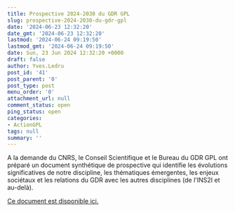 ```yaml
---
title: Prospective 2024-2030 du GDR GPL
slug: prospective-2024-2030-du-gdr-gpl
date: '2024-06-23 12:32:20'
date_gmt: '2024-06-23 12:32:20'
lastmod: '2024-06-24 09:19:50'
lastmod_gmt: '2024-06-24 09:19:50'
date: Sun, 23 Jun 2024 12:32:20 +0000
draft: false
author: Yves.Ledru
post_id: '41'
post_parent: '0'
post_type: post
menu_order: '0'
attachment_url: null
comment_status: open
ping_status: open
categories:
- ActionGPL
tags: null
summary: ''
---
```


A la demande du CNRS, le Conseil Scientifique et le Bureau du GDR GPL ont préparé un document synthétique de prospective qui identifie les évolutions significatives de notre discipline, les thématiques émergentes, les enjeux sociétaux et les relations du GDR avec les autres disciplines (de l'INS2I et au-delà).

[Ce document est disponible ici.](https://lig-gdr-gpl.imag.fr/wp-content/uploads/2024/06/GDRGPL_Prospective_2024-2030.pdf)

